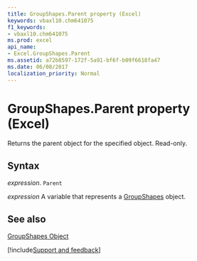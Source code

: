 ```yaml
---
title: GroupShapes.Parent property (Excel)
keywords: vbaxl10.chm641075
f1_keywords:
- vbaxl10.chm641075
ms.prod: excel
api_name:
- Excel.GroupShapes.Parent
ms.assetid: a72b8597-172f-5a91-bf6f-b09f6618fa47
ms.date: 06/08/2017
localization_priority: Normal
---
```



# GroupShapes.Parent property (Excel)

Returns the parent object for the specified object. Read-only.


## Syntax

_expression_. `Parent`

_expression_ A variable that represents a [GroupShapes](Excel.GroupShapes.md) object.


## See also


[GroupShapes Object](Excel.GroupShapes.md)

[!include[Support and feedback](~/includes/feedback-boilerplate.md)]